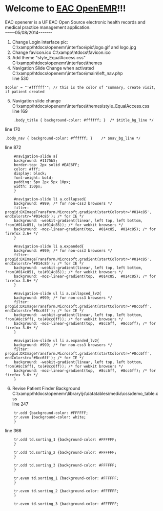 Welcome to [EAC OpenEMR](http://ec2-54-186-238-219.us-west-2.compute.amazonaws.com/openemr)!!!
=====================

EAC openemr is a UF EAC Open Source electronic health records and medical practice management application.  
-----05/08/2014-------  
  
1. Change Login interface pic: C:\xampp\htdocs\openemr\interface\pic\logo.gif and logo.jpg
2. Change favicon.ico C:\xampp\htdocs\favicon.ico
3. Add theme "style_EqualAccess.css" C:\xampp\htdocs\openemr\interface\themes
4. Navigation Slide Change when activated C:\xampp\htdocs\openemr\interface\main\left_nav.php  
line 530  
```
$color = "'#ffffff'"; // this is the color of "summary, create visit, if patient created
```
5. Navigation slide change C:\xampp\htdocs\openemr\interface\themes\style_EqualAccess.css  
line 169
```
    .body_title { background-color: #ffffff; }  /* $title_bg_line */
```
line 170  
```
.body_nav { background-color: #ffffff; }    /* $nav_bg_line */
```  
line 872  
```
    #navigation-slide a{
    background: #1175b5;
    border-top: 2px solid #EAE6FF;
    color: #fff;
    display: block;
    font-weight: bold;
    padding: 5px 2px 5px 10px;
    width: 150px;
    }

    #navigation-slide li a.collapsed{
    background: #999; /* for non-css3 browsers */
    filter: progid:DXImageTransform.Microsoft.gradient(startColorstr='#014c85', endColorstr='#014c85'); /* for IE */
    background: -webkit-gradient(linear, left top, left bottom, from(#014c85), to(#014c85)); /* for webkit browsers */
    background: -moz-linear-gradient(top,  #014c85,  #014c85); /* for firefox 3.6+ */
    }

    #navigation-slide li a.expanded{
    background: #999; /* for non-css3 browsers */
    filter: progid:DXImageTransform.Microsoft.gradient(startColorstr='#014c85', endColorstr='#014c85'); /* for IE */
    background: -webkit-gradient(linear, left top, left bottom, from(#014c85), to(#014c85)); /* for webkit browsers */
    background: -moz-linear-gradient(top,  #014c85,  #014c85); /* for firefox 3.6+ */
    }

    #navigation-slide ul li a.collapsed_lv2{
    background: #999; /* for non-css3 browsers */
    filter: progid:DXImageTransform.Microsoft.gradient(startColorstr='#8cc6ff', endColorstr='#8cc6ff'); /* for IE */
    background: -webkit-gradient(linear, left top, left bottom, from(#8cc6ff), to(#8cc6ff)); /* for webkit browsers */
    background: -moz-linear-gradient(top,  #8cc6ff,  #8cc6ff); /* for firefox 3.6+ */
    }

    #navigation-slide ul li a.expanded_lv2{
    background: #999; /* for non-css3 browsers */
    filter: progid:DXImageTransform.Microsoft.gradient(startColorstr='#8cc6ff', endColorstr='#8cc6ff'); /* for IE */
    background: -webkit-gradient(linear, left top, left bottom, from(#8cc6ff), to(#8cc6ff)); /* for webkit browsers */
    background: -moz-linear-gradient(top,  #8cc6ff,  #8cc6ff); /* for firefox 3.6+ */
    }
```

6. Revise Patient Finder Background C:\xampp\htdocs\openemr\library\js\datatables\media\css\demo_table.css  
line 247  
```
    tr.odd {background-color: #FFFFFF;
    tr.even {background-color: white;
    }  
```
line 366  
```
    tr.odd td.sorting_1 {background-color: #FFFFFF;
    }

    tr.odd td.sorting_2 {background-color: #FFFFFF;
    }

    tr.odd td.sorting_3 {background-color: #FFFFFF;
    }

    tr.even td.sorting_1 {background-color: #FFFFFF;
    }

    tr.even td.sorting_2 {background-color: #FFFFFF;
    }

    tr.even td.sorting_3 {background-color: #FFFFFF;
```